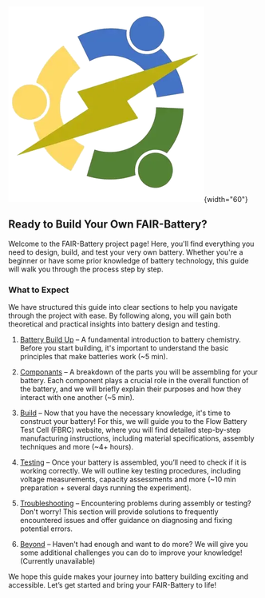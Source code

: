 ![](images/clipboard-2323808813.png){width="60"}

## Ready to Build Your Own FAIR-Battery?

Welcome to the FAIR-Battery project page! Here, you'll find everything you need to design, build, and test your very own battery. Whether you're a beginner or have some prior knowledge of battery technology, this guide will walk you through the process step by step.

### What to Expect

We have structured this guide into clear sections to help you navigate through the project with ease. By following along, you will gain both theoretical and practical insights into battery design and testing.

1.  [Battery Build Up](Battery%20Build%20Up.md) – A fundamental introduction to battery chemistry. Before you start building, it's important to understand the basic principles that make batteries work (\~5 min).

2.  [Componants](Componants.md) – A breakdown of the parts you will be assembling for your battery. Each component plays a crucial role in the overall function of the battery, and we will briefly explain their purposes and how they interact with one another (\~5 min).

3.  [Build](FBRC_project.md) – Now that you have the necessary knowledge, it's time to construct your battery! For this, we will guide you to the Flow Battery Test Cell (FBRC) website, where you will find detailed step-by-step manufacturing instructions, including material specifications, assembly techniques and more (\~4+ hours).

4.  [Testing](Testing.md) – Once your battery is assembled, you’ll need to check if it is working correctly. We will outline key testing procedures, including voltage measurements, capacity assessments and more (\~10 min preparation + several days running the experiment).

5.  [Troubleshooting](troubleshooting.md) – Encountering problems during assembly or testing? Don't worry! This section will provide solutions to frequently encountered issues and offer guidance on diagnosing and fixing potential errors.

6.  [Beyond]() – Haven't had enough and want to do more? We will give you some additional challenges you can do to improve your knowledge! (Currently unavailable)

We hope this guide makes your journey into battery building exciting and accessible. Let’s get started and bring your FAIR-Battery to life!
